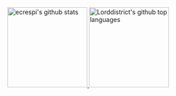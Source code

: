 <a href="https://github.com/Lorddistrict">
    <img 
        height="180em" 
        src="https://github-readme-stats.vercel.app/api?username=Lorddistrict&count_private=true&layout=compact&show_icons=true&theme=merko" 
        alt="ecrespi's github stats" 
    />
    <img 
        height="180em" 
        src="https://github-readme-stats.vercel.app/api/top-langs/?username=Lorddistrict&layout=compact&theme=merko" 
        alt="Lorddistrict's github top languages" 
    />
</a>
